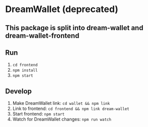 # DreamWallet (deprecated)

## This package is split into dream-wallet and dream-wallet-frontend

## Run

1. `cd frontend`
2. `npm install`
3. `npm start`

## Develop

1. Make DreamWallet link: `cd wallet && npm link`
2. Link to frontend: `cd frontend && npm link dream-wallet`
3. Start frontend: `npm start`
4. Watch for DreamWallet changes: `npm run watch`
